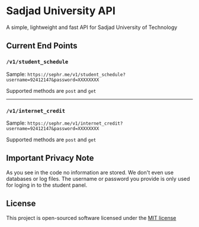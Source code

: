 # Sadjad University API
A simple, lightweight and fast API for Sadjad University of Technology

## Current End Points
### `/v1/student_schedule`
Sample: `https://sephr.me/v1/student_schedule?username=92412147&password=XXXXXXXX`

Supported methods are `post` and `get`

---
### `/v1/internet_credit`
Sample: `https://sephr.me/v1/internet_credit?username=92412147&password=XXXXXXXX`

Supported methods are `post` and `get`

## Important Privacy Note
As you see in the code no information are stored. We don't even use databases or log files. The username or password you provide is only used for loging in to the student panel.


## License
This project is open-sourced software licensed under the [MIT license](http://opensource.org/licenses/MIT)


